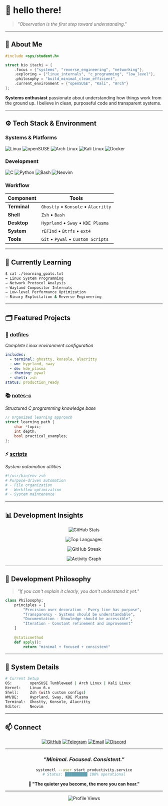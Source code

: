 # 👋 hello there!

> *"Observation is the first step toward understanding."*

---

## 🧩 About Me

```c
#include <sys/student.h>

struct bio itachi = {
    .focus = {"systems", "reverse_engineering", "networking"},
    .exploring = {"linux_internals", "c_programming", "low_level"},
    .philosophy = "build_minimal_clean_efficient",
    .current_environment = {"openSUSE", "Kali", "Arch"}
};
```

**Systems enthusiast** passionate about understanding how things work from the ground up. I believe in clean, purposeful code and transparent systems.

---

## ⚙️ Tech Stack & Environment

### **Systems & Platforms**
![Linux](https://img.shields.io/badge/Linux-FCC624?style=for-the-badge&logo=linux&logoColor=black)
![openSUSE](https://img.shields.io/badge/openSUSE-73BA25?style=for-the-badge&logo=openSUSE&logoColor=white)
![Arch Linux](https://img.shields.io/badge/Arch_Linux-1793D1?style=for-the-badge&logo=arch-linux&logoColor=white)
![Kali Linux](https://img.shields.io/badge/Kali_Linux-557C94?style=for-the-badge&logo=kali-linux&logoColor=white)
![Docker](https://img.shields.io/badge/Docker-2496ED?style=for-the-badge&logo=docker&logoColor=white)

### **Development**
![C](https://img.shields.io/badge/C-A8B9CC?style=for-the-badge&logo=c&logoColor=black)
![Python](https://img.shields.io/badge/Python-3776AB?style=for-the-badge&logo=python&logoColor=white)
![Bash](https://img.shields.io/badge/Bash-4EAA25?style=for-the-badge&logo=gnu-bash&logoColor=white)
![Neovim](https://img.shields.io/badge/Neovim-57A143?style=for-the-badge&logo=neovim&logoColor=white)

### **Workflow**
| Component | Tools |
|-----------|-------|
| **Terminal** | `Ghostty` • `Konsole` • `Alacritty` |
| **Shell** | `Zsh` • `Bash` |
| **Desktop** | `Hyprland` • `Sway` • `KDE Plasma` |
| **System** | `rEFInd` • `Btrfs` • `ext4` |
| **Tools** | `Git` • `Pywal` • `Custom Scripts` |

---

## 🧠 Currently Learning

```bash
$ cat ./learning_goals.txt
→ Linux System Programming
→ Network Protocol Analysis  
→ Wayland Compositor Internals
→ Low-level Performance Optimization
→ Binary Exploitation & Reverse Engineering
```

---

## 🗂️ Featured Projects

### 🔧 [**dotfiles**](https://github.com/itachi-re/dotfiles)
*Complete Linux environment configuration*
```yaml
includes:
  - terminal: ghostty, konsole, alacritty
  - wm: hyprland, sway
  - de: kde_plasma
  - theming: pywal
  - shell: zsh
status: production_ready
```

### 📚 [**notes-c**](https://github.com/itachi-re/notes-c)
*Structured C programming knowledge base*
```c
// Organized learning approach
struct learning_path {
    char *topic;
    int depth;
    bool practical_examples;
};
```

### ⚡ [**scripts**](https://github.com/itachi-re/scripts)
*System automation utilities*
```bash
#!/usr/bin/env zsh
# Purpose-driven automation
# - File organization
# - Workflow optimization  
# - System maintenance
```

---

## 📊 Development Insights

<div align="center">

![GitHub Stats](https://github-readme-stats.vercel.app/api?username=itachi-re&show_icons=true&theme=radical&hide_border=true&bg_color=0d1117&title_color=58a6ff&text_color=c9d1d9&icon_color=58a6ff)

![Top Languages](https://github-readme-stats.vercel.app/api/top-langs/?username=itachi-re&layout=compact&theme=radical&hide_border=true&bg_color=0d1117&title_color=58a6ff&text_color=c9d1d9)

![GitHub Streak](https://github-readme-streak-stats.herokuapp.com/?user=itachi-re&theme=radical&hide_border=true&background=0d1117&ring=58a6ff&fire=58a6ff&currStreakLabel=58a6ff)

![Activity Graph](https://github-readme-activity-graph.vercel.app/graph?username=itachi-re&theme=react-dark&hide_border=true&bg_color=0d1117&color=58a6ff&line=58a6ff&point=c9d1d9)

</div>

---

## 🧭 Development Philosophy

> *"If you can't explain it clearly, you don't understand it yet."*

```python
class Philosophy:
    principles = [
        "Precision over decoration - Every line has purpose",
        "Transparency - Systems should be understandable",
        "Documentation - Knowledge should be accessible",
        "Iteration - Constant refinement and improvement"
    ]
    
    @staticmethod
    def apply():
        return "minimal + focused + consistent"
```

---

## 🔧 System Details

```bash
# Current Setup
OS:        openSUSE Tumbleweed | Arch Linux | Kali Linux
Kernel:    Linux 6.x
Shell:     Zsh (with custom configs)
WM/DE:     Hyprland, Sway, KDE Plasma
Terminal:  Ghostty, Konsole, Alacritty
Editor:    Neovim
```

---

## 📫 Connect

<div align="center">

[![GitHub](https://img.shields.io/badge/GitHub-181717?style=for-the-badge&logo=github&logoColor=white)](https://github.com/itachi-re)
[![Telegram](https://img.shields.io/badge/Telegram-333333?style=for-the-badge&logo=telegram&logoColor=white)](https://t.me/itachi_reincarnated)
[![Email](https://img.shields.io/badge/Email-333333?style=for-the-badge&logo=gmail&logoColor=white)](mailto:xanbenson99@gmail.com)
[![Discord](https://img.shields.io/badge/Discord-333333?style=for-the-badge&logo=discord&logoColor=white)](https://discord.com/users/ulquiorracifer9)

</div>

---

<div align="center">

### *"Minimal. Focused. Consistent."*

```bash
systemctl --user start productivity.service
# Status: ██████████ 100% operational
```

**💭 "The quieter you become, the more you can hear."**

---

![Profile Views](https://komarev.com/ghpvc/?username=itachi-re&color=58a6ff&style=for-the-badge)

</div>
